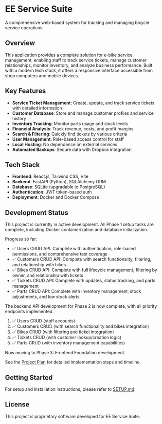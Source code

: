 # EE Service Suite

A comprehensive web-based system for tracking and managing bicycle service operations.

## Overview

This application provides a complete solution for e-bike service management, enabling staff to track service tickets, manage customer relationships, monitor inventory, and analyze business performance. Built with a modern tech stack, it offers a responsive interface accessible from shop computers and mobile devices.

## Key Features

- **Service Ticket Management**: Create, update, and track service tickets with detailed information
- **Customer Database**: Store and manage customer profiles and service history
- **Inventory Tracking**: Monitor parts usage and stock levels
- **Financial Analysis**: Track revenue, costs, and profit margins
- **Search & Filtering**: Quickly find tickets by various criteria
- **User Management**: Role-based access control for staff
- **Local Hosting**: No dependence on external services
- **Automated Backups**: Secure data with Dropbox integration

## Tech Stack

- **Frontend**: React.js, Tailwind CSS, Vite
- **Backend**: FastAPI (Python), SQLAlchemy ORM
- **Database**: SQLite (upgradable to PostgreSQL)
- **Authentication**: JWT token-based auth
- **Deployment**: Docker and Docker Compose

## Development Status

This project is currently in active development. All Phase 1 setup tasks are complete, including Docker containerization and database initialization.

Progress so far:
- ✅ Users CRUD API: Complete with authentication, role-based permissions, and comprehensive test coverage
- ✅ Customers CRUD API: Complete with search functionality, filtering, and relationship with bikes
- ✅ Bikes CRUD API: Complete with full lifecycle management, filtering by owner, and relationship with tickets
- ✅ Tickets CRUD API: Complete with updates, status tracking, and parts management
- ✅ Parts CRUD API: Complete with inventory management, stock adjustments, and low stock alerts

The backend API development for Phase 2 is now complete, with all priority endpoints implemented:
1. ✅ Users CRUD (staff accounts)
2. ✅ Customers CRUD (with search functionality and bikes integration)
3. ✅ Bikes CRUD (with filtering and ticket integration)
4. ✅ Tickets CRUD (with customer lookup/creation logic)
5. ✅ Parts CRUD (with inventory management capabilities)

Now moving to Phase 3: Frontend Foundation development.

See the [Project Plan](PROJECT_PLAN.md) for detailed implementation steps and timeline.

## Getting Started

For setup and installation instructions, please refer to [SETUP.md](SETUP.md).

## License

This project is proprietary software developed for EE Service Suite.